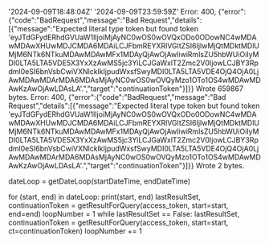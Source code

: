 '2024-09-09T18:48:04Z' '2024-09-09T23:59:59Z'
Error: 400, {"error":{"code":"BadRequest","message":"Bad Request","details":[{"message":"Expected literal type token but found token 'eyJTdGFydERhdGVUaW1lIjoiMjAyNC0wOS0wOVQxODo0ODowNC4wMDAwMDAwXHUwMDJCMDA6MDAiLCJFbmREYXRlVGltZSI6IjIwMjQtMDktMDlUMjM6NTk6NTkuMDAwMDAwMFx1MDAyQjAwOjAwIiwiRmlsZU5hbWUiOiIyMDI0LTA5LTA5VDE5X3YxXzAwMS5jc3YiLCJGaWxlT2Zmc2V0IjowLCJBY3Rpdml0eSI6bnVsbCwiVXNlcklkIjpudWxsfSwyMDI0LTA5LTA5VDE4OjQ4OjA0LjAwMDAwMDArMDA6MDAsMjAyNC0wOS0wOVQyMzo1OTo1OS4wMDAwMDAwKzAwOjAwLDAsLA'.","target":"continuationToken"}]}}
Wrote 659867 bytes.
Error: 400, {"error":{"code":"BadRequest","message":"Bad Request","details":[{"message":"Expected literal type token but found token 'eyJTdGFydERhdGVUaW1lIjoiMjAyNC0wOS0wOVQxODo0ODowNC4wMDAwMDAwXHUwMDJCMDA6MDAiLCJFbmREYXRlVGltZSI6IjIwMjQtMDktMDlUMjM6NTk6NTkuMDAwMDAwMFx1MDAyQjAwOjAwIiwiRmlsZU5hbWUiOiIyMDI0LTA5LTA5VDE5X3YxXzAwMS5jc3YiLCJGaWxlT2Zmc2V0IjowLCJBY3Rpdml0eSI6bnVsbCwiVXNlcklkIjpudWxsfSwyMDI0LTA5LTA5VDE4OjQ4OjA0LjAwMDAwMDArMDA6MDAsMjAyNC0wOS0wOVQyMzo1OTo1OS4wMDAwMDAwKzAwOjAwLDAsLA'.","target":"continuationToken"}]}}
Wrote 2 bytes.


dateLoop = getDateLoop(startDateTime, endDateTime)

for (start, end) in dateLoop:
    print(start, end)
    lastResultSet, continuationToken = getResultForQuery(access_token, start=start, end=end)
    loopNumber = 1
    while lastResultSet == False:
        lastResultSet, continuationToken = getResultForQuery(access_token, start=start, ct=continuationToken)
        loopNumber += 1
